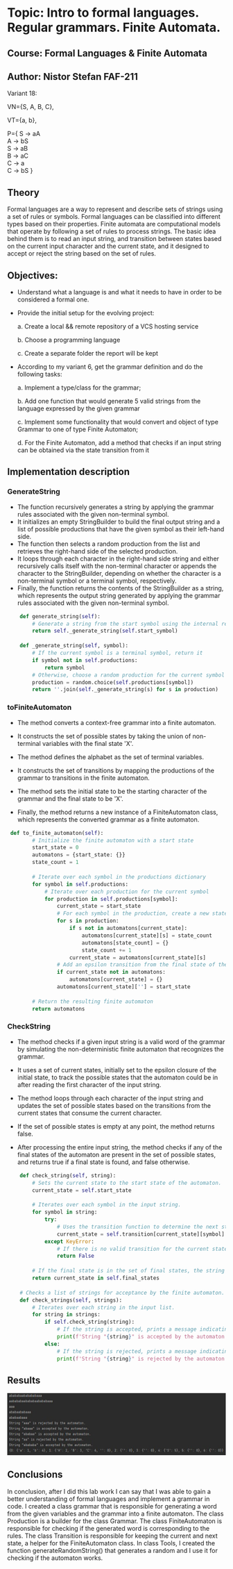 # Topic: Intro to formal languages. Regular grammars. Finite Automata.
## Course: Formal Languages & Finite Automata
## Author: Nistor Stefan FAF-211
Variant 18:

VN={S, A, B, C}, 

VT={a, b}, 

P={ 
    S → aA     
    A → bS    
    S → aB   
    B → aC    
    C → a  
    C → bS
}

## Theory
Formal languages are a way to represent and describe sets of strings using a set of rules or symbols. Formal languages can be classified into different types based on their properties.
Finite automata are computational models that operate by following a set of rules to process strings.
The basic idea behind them is to read an input string, and transition between states based on the current input character and the current state, and it designed to accept or reject the string based on the set of rules.
## Objectives:
- Understand what a language is and what it needs to have in order to be considered a formal one.

- Provide the initial setup for the evolving project:

    a. Create a local && remote repository of a VCS hosting service

    b. Choose a programming language

    c. Create a separate folder the report will be kept

- According to my variant 6, get the grammar definition and do the following tasks:

    a. Implement a type/class for the grammar;

    b. Add one function that would generate 5 valid strings from the language expressed by the given grammar

    c. Implement some functionality that would convert and object of type Grammar to one of type Finite Automaton;

    d. For the Finite Automaton, add a method that checks if an input string can be obtained via the state transition from it
## Implementation description
### GenerateString
- The function recursively generates a string by applying the grammar rules associated with the given non-terminal symbol.
- It initializes an empty StringBuilder to build the final output string and a list of possible productions that have the given symbol as their left-hand side.
- The function then selects a random production from the list and retrieves the right-hand side of the selected production.
- It loops through each character in the right-hand side string and either recursively calls itself with the non-terminal character or appends the character to the StringBuilder, depending on whether the character is a non-terminal symbol or a terminal symbol, respectively.
- Finally, the function returns the contents of the StringBuilder as a string, which represents the output string generated by applying the grammar rules associated with the given non-terminal symbol.

```python
    def generate_string(self):
        # Generate a string from the start symbol using the internal recursive method
        return self._generate_string(self.start_symbol)

    def _generate_string(self, symbol):
        # If the current symbol is a terminal symbol, return it
        if symbol not in self.productions:
            return symbol
        # Otherwise, choose a random production for the current symbol and recursively generate a string from each symbol in the production
        production = random.choice(self.productions[symbol])
        return ''.join(self._generate_string(s) for s in production)
```
### toFiniteAutomaton
- The method converts a context-free grammar into a finite automaton.

- It constructs the set of possible states by taking the union of non-terminal variables with the final state 'X'.

- The method defines the alphabet as the set of terminal variables.

- It constructs the set of transitions by mapping the productions of the grammar to transitions in the finite automaton.

- The method sets the initial state to be the starting character of the grammar and the final state to be 'X'.

- Finally, the method returns a new instance of a FiniteAutomaton class, which represents the converted grammar as a finite automaton.

```python
 def to_finite_automaton(self):
        # Initialize the finite automaton with a start state
        start_state = 0
        automatons = {start_state: {}}
        state_count = 1

        # Iterate over each symbol in the productions dictionary
        for symbol in self.productions:
            # Iterate over each production for the current symbol
            for production in self.productions[symbol]:
                current_state = start_state
                # For each symbol in the production, create a new state if necessary and add a transition to the finite automaton
                for s in production:
                    if s not in automatons[current_state]:
                        automatons[current_state][s] = state_count
                        automatons[state_count] = {}
                        state_count += 1
                    current_state = automatons[current_state][s]
                # Add an epsilon transition from the final state of the production to the start state of the finite automaton
                if current_state not in automatons:
                    automatons[current_state] = {}
                automatons[current_state][''] = start_state

        # Return the resulting finite automaton
        return automatons
```

### CheckString

- The method checks if a given input string is a valid word of the grammar by simulating the non-deterministic finite automaton that recognizes the grammar.

- It uses a set of current states, initially set to the epsilon closure of the initial state, to track the possible states that the automaton could be in after reading the first character of the input string.

- The method loops through each character of the input string and updates the set of possible states based on the transitions from the current states that consume the current character.

- If the set of possible states is empty at any point, the method returns false.

- After processing the entire input string, the method checks if any of the final states of the automaton are present in the set of possible states, and returns true if a final state is found, and false otherwise.

```python
    def check_string(self, string):
        # Sets the current state to the start state of the automaton.
        current_state = self.start_state

        # Iterates over each symbol in the input string.
        for symbol in string:
            try:
                # Uses the transition function to determine the next state of the automaton.
                current_state = self.transition[current_state][symbol]
            except KeyError:
                # If there is no valid transition for the current state and input symbol, the string is rejected.
                return False

        # If the final state is in the set of final states, the string is accepted.
        return current_state in self.final_states

    # Checks a list of strings for acceptance by the finite automaton.
    def check_strings(self, strings):
        # Iterates over each string in the input list.
        for string in strings:
            if self.check_string(string):
                # If the string is accepted, prints a message indicating so.
                print(f'String "{string}" is accepted by the automaton.')
            else:
                # If the string is rejected, prints a message indicating so.
                print(f'String "{string}" is rejected by the automaton.')
```



## Results
![Alt text](screens/Screenshot_3.jpg)

## Conclusions
In conclusion, after I did this lab work I can say that I was able to gain a better understanding of formal languages and implement a grammar in code.
I created a class grammar that is responsible for generating a word from the given variables and the grammar into a finite automaton. The class Production is a builder for the class Grammar. The class FiniteAutomaton is responsible for checking if the generated word is corresponding to the rules. The class Transition is responsible for keeping the current and next state, a helper for the FiniteAutomaton class. In class Tools, I created the function generateRandomString() that generates a random  and I use it for checking if the automaton works.       